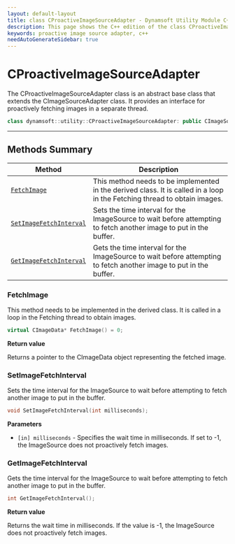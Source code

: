 ```yaml
---
layout: default-layout
title: class CProactiveImageSourceAdapter - Dynamsoft Utility Module C++ Edition API Reference
description: This page shows the C++ edition of the class CProactiveImageSourceAdapter in Dynamsoft Utility Module.
keywords: proactive image source adapter, c++
needAutoGenerateSidebar: true
---
```


# CProactiveImageSourceAdapter

The CProactiveImageSourceAdapter class is an abstract base class that extends the CImageSourceAdapter class. It provides an interface for proactively fetching images in a separate thread.

```cpp
class dynamsoft::utility::CProactiveImageSourceAdapter: public CImageSourceAdapter
```

---

## Methods Summary

| Method               | Description |
|----------------------|-------------|
| [`FetchImage`](#fetchimage) | This method needs to be implemented in the derived class. It is called in a loop in the Fetching thread to obtain images.|
| [`SetImageFetchInterval`](#setimagefetchinterval) | Sets the time interval for the ImageSource to wait before attempting to fetch another image to put in the buffer. |
| [`GetImageFetchInterval`](#getimagefetchinterval) | Gets the time interval for the ImageSource to wait before attempting to fetch another image to put in the buffer. |

### FetchImage

This method needs to be implemented in the derived class. It is called in a loop in the Fetching thread to obtain images.

```cpp
virtual CImageData* FetchImage() = 0;
```

**Return value**

Returns a pointer to the CImageData object representing the fetched image.

### SetImageFetchInterval

Sets the time interval for the ImageSource to wait before attempting to fetch another image to put in the buffer.

```cpp
void SetImageFetchInterval(int milliseconds);
```

**Parameters**

- `[in] milliseconds` - Specifies the wait time in milliseconds. If set to -1, the ImageSource does not proactively fetch images.

### GetImageFetchInterval

Gets the time interval for the ImageSource to wait before attempting to fetch another image to put in the buffer.

```cpp
int GetImageFetchInterval();
```

**Return value**

Returns the wait time in milliseconds. If the value is -1, the ImageSource does not proactively fetch images.
